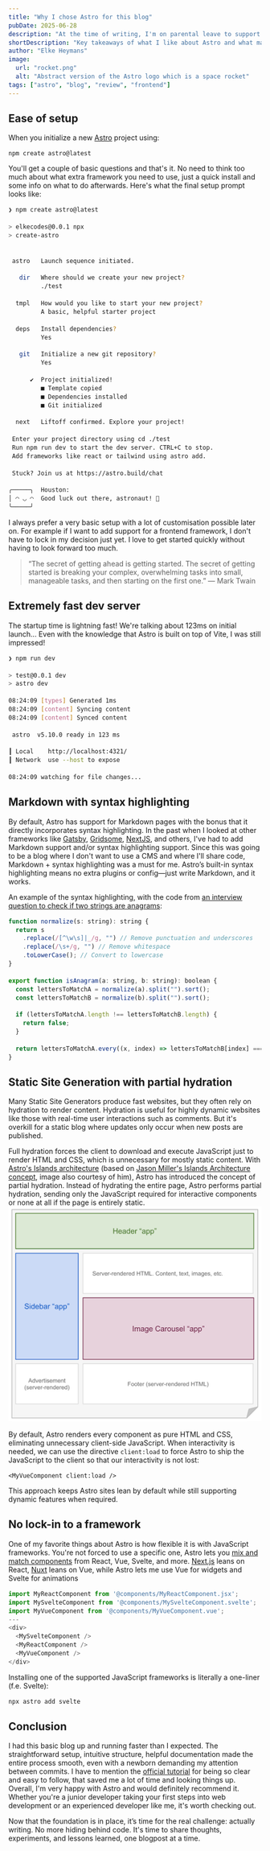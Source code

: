 ```yaml
---
title: "Why I chose Astro for this blog"
pubDate: 2025-06-28
description: "At the time of writing, I'm on parental leave to support my wife and take care of our newborn son. In the spare time that I can find between changing diapers, I like tinkering around with technology and was eager to start a blog. Here are my key takeaways of what I like about Astro and what made me choose Astro, in no particular order."
shortDescription: "Key takeaways of what I like about Astro and what made me choose Astro"
author: "Elke Heymans"
image:
  url: "rocket.png"
  alt: "Abstract version of the Astro logo which is a space rocket"
tags: ["astro", "blog", "review", "frontend"]
---
```


## Ease of setup

When you initialize a new [Astro](https://astro.build) project using:

```shell
npm create astro@latest
```

You'll get a couple of basic questions and that's it.
No need to think too much about what extra framework you need to use, just a quick install and some info on what to do afterwards.
Here's what the final setup prompt looks like:

```bash
❯ npm create astro@latest

> elkecodes@0.0.1 npx
> create-astro


 astro   Launch sequence initiated.

   dir   Where should we create your new project?
         ./test

  tmpl   How would you like to start your new project?
         A basic, helpful starter project

  deps   Install dependencies?
         Yes

   git   Initialize a new git repository?
         Yes

      ✔  Project initialized!
         ■ Template copied
         ■ Dependencies installed
         ■ Git initialized

  next   Liftoff confirmed. Explore your project!

 Enter your project directory using cd ./test
 Run npm run dev to start the dev server. CTRL+C to stop.
 Add frameworks like react or tailwind using astro add.

 Stuck? Join us at https://astro.build/chat

╭─────╮  Houston:
│ ◠ ◡ ◠  Good luck out there, astronaut! 🚀
╰─────╯
```

I always prefer a very basic setup with a lot of customisation possible later on.
For example if I want to add support for a frontend framework, I don't have to lock in my decision just yet.
I love to get started quickly without having to look forward too much.

> “The secret of getting ahead is getting started. The secret of getting started is breaking your complex, overwhelming tasks into small, manageable tasks, and then starting on the first one.”
> — Mark Twain

## Extremely fast dev server

The startup time is lightning fast!
We're talking about 123ms on initial launch...
Even with the knowledge that Astro is built on top of Vite, I was still impressed!

```bash
❯ npm run dev

> test@0.0.1 dev
> astro dev

08:24:09 [types] Generated 1ms
08:24:09 [content] Syncing content
08:24:09 [content] Synced content

 astro  v5.10.0 ready in 123 ms

┃ Local    http://localhost:4321/
┃ Network  use --host to expose

08:24:09 watching for file changes...
```

## Markdown with syntax highlighting

By default, Astro has support for Markdown pages with the bonus that it directly incorporates syntax highlighting.
In the past when I looked at other frameworks like [Gatsby](https://www.gatsbyjs.com/), [Gridsome](https://gridsome.org/), [NextJS](https://nextjs.org/), and others, I've had to add Markdown support and/or syntax highlighting support.
Since this was going to be a blog where I don't want to use a CMS and where I'll share code, Markdown + syntax highlighting was a must for me.
Astro’s built-in syntax highlighting means no extra plugins or config—just write Markdown, and it works.

An example of the syntax highlighting, with the code from [an interview question to check if two strings are anagrams](https://github.com/ElkeCodes/rendezvous-with-cassidoo-interview-questions/blob/0e470bf2c0b86d72a42ad4149574b37ee9837a30/src/days/0003-anagrams/0003.md):

```javascript
function normalize(s: string): string {
  return s
    .replace(/[^\w\s]|_/g, "") // Remove punctuation and underscores
    .replace(/\s+/g, "") // Remove whitespace
    .toLowerCase(); // Convert to lowercase
}

export function isAnagram(a: string, b: string): boolean {
  const lettersToMatchA = normalize(a).split("").sort();
  const lettersToMatchB = normalize(b).split("").sort();

  if (lettersToMatchA.length !== lettersToMatchB.length) {
    return false;
  }

  return lettersToMatchA.every((x, index) => lettersToMatchB[index] === x);
}
```

## Static Site Generation with partial hydration

Many Static Site Generators produce fast websites, but they often rely on hydration to render content.
Hydration is useful for highly dynamic websites like those with real-time user interactions such as comments.
But it's overkill for a static blog where updates only occur when new posts are published.

Full hydration forces the client to download and execute JavaScript just to render HTML and CSS, which is unnecessary for mostly static content.
With [Astro's Islands architecture](https://docs.astro.build/en/concepts/islands/) (based on [Jason Miller's Islands Architecture concept](https://jasonformat.com/islands-architecture/), image also courtesy of him), Astro has introduced the concept of partial hydration.
Instead of hydrating the entire page, Astro performs partial hydration, sending only the JavaScript required for interactive components or none at all if the page is entirely static.
![Jason Miller's Islands Architecture concept](./islands-architecture.png)

By default, Astro renders every component as pure HTML and CSS, eliminating unnecessary client-side JavaScript.
When interactivity is needed, we can use the directive `client:load` to force Astro to ship the JavaScript to the client so that our interactivity is not lost:

```vue
<MyVueComponent client:load />
```

This approach keeps Astro sites lean by default while still supporting dynamic features when required.

## No lock-in to a framework

One of my favorite things about Astro is how flexible it is with JavaScript frameworks.
You're not forced to use a specific one, Astro lets you [mix and match components](https://docs.astro.build/en/guides/framework-components/#mixing-frameworks) from React, Vue, Svelte, and more.
[Next.js](https://nextjs.org/) leans on React, [Nuxt](https://nuxt.com/) leans on Vue, while Astro lets me use Vue for widgets and Svelte for animations

```js
import MyReactComponent from '@components/MyReactComponent.jsx';
import MySvelteComponent from '@components/MySvelteComponent.svelte';
import MyVueComponent from '@components/MyVueComponent.vue';
---
<div>
  <MySvelteComponent />
  <MyReactComponent />
  <MyVueComponent />
</div>
```

Installing one of the supported JavaScript frameworks is literally a one-liner (f.e. Svelte):

```bash
npx astro add svelte
```

## Conclusion

I had this basic blog up and running faster than I expected.
The straightforward setup, intuitive structure, helpful documentation made the entire process smooth, even with a newborn demanding my attention between commits.
I have to mention the [official tutorial](https://docs.astro.build/en/tutorial/0-introduction/) for being so clear and easy to follow, that saved me a lot of time and looking things up.
Overall, I'm very happy with Astro and would definitely recommend it.
Whether you're a junior developer taking your first steps into web development or an experienced developer like me, it's worth checking out.

Now that the foundation is in place, it’s time for the real challenge: actually writing.
No more hiding behind code.
It's time to share thoughts, experiments, and lessons learned, one blogpost at a time.

